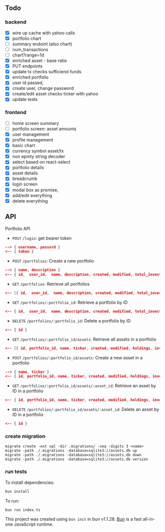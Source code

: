 ## Todo
### backend
 - [x] wire up cache with yahoo calls
 - [x] portfolio chart
 - [ ] summary endoint (also chart)
 - [ ] num_transactions
 - [ ] chart?range=1d
 - [x] enriched asset - base ratio
 - [x] PUT endpoints
 - [x] update tx checks sufficiend funds
 - [x] enriched portfolio
 - [x] user id passed,
 - [x] create user, change password
 - [x] create/edit asset checks ticker with yahoo
 - [x] update tests

### frontend
 - [ ] home screen summary
 - [ ] portfolio screen: asset amounts
 - [x] user management
 - [x] profile management
 - [x] basic chart
 - [x] currency symbol asset/tx
 - [x] non epmty string decoder
 - [x] select<T> based on react-select
 - [x] portfolio details
 - [x] asset details
 - [x] breadcrumb
 - [x] login screen
 - [x] modal box as promise,
 - [x] add/edit everything
 - [x] delete everything

## API
Portfolio API
* `POST` `/login`: get bearer token
```json
--> { username, passord }
<-- { token }
```
* `POST` `/portfolios`: Create a new portfolio
```json
--> { name, description }
<-- { id,  user_id,  name, description, created, modified, total_invested, num_assets }
```
* `GET` `/portfolios`: Retrieve all portfolios
```json
<-- [{ id,  user_id,  name, description, created, modified, total_invested, num_assets }]
```
* `GET` `/portfolios/:portfolio_id`: Retrieve a portfolio by ID
```json
<-- { id,  user_id,  name, description, created, modified, total_invested, num_assets }
```
* `DELETE` `/portfolios/:portfolio_id`: Delete a portfolio by ID
```json
<-- { id }
```
* `GET` `/portfolios/:portfolio_id/assets`: Retrieve all assets in a portfolio
```json
<-- [{ id, portfolio_id, name, ticker, created, modified, holdings, invested, avg_price, portfolio_contribution }]
```
* `POST` `/portfolios/:portfolio_id/assets`: Create a new asset in a portfolio
```json
--> { name, ticker }
<-- { id, portfolio_id, name, ticker, created, modified, holdings, invested, avg_price, portfolio_contribution }
```
* `GET` `/portfolios/:portfolio_id/assets/:asset_id`: Retrieve an asset by ID in a portfolio
```json
<-- { id, portfolio_id, name, ticker, created, modified, holdings, invested, avg_price, portfolio_contribution }
```
* `DELETE` `/portfolios/:portfolio_id/assets/:asset_id`: Delete an asset by ID in a portfolio
```json
<-- { id }
```

### create migration
```
migrate create -ext sql -dir .migrations/ -seq -digits 3 <name>
migrate -path ./.migrations -database=sqlite3://assets.db up
migrate -path ./.migrations -database=sqlite3://assets.db down
migrate -path ./.migrations -database=sqlite3://assets.db version
```

### run tests

To install dependencies:

```bash
bun install
```

To run:

```bash
bun run index.ts
```

This project was created using `bun init` in bun v1.1.28. [Bun](https://bun.sh) is a fast all-in-one JavaScript runtime.
